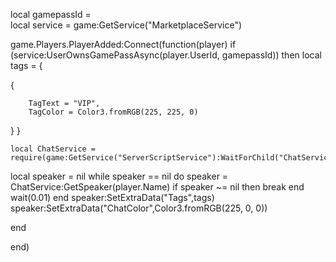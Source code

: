 local gamepassId =  
local service = game:GetService("MarketplaceService")

game.Players.PlayerAdded:Connect(function(player)
 if (service:UserOwnsGamePassAsync(player.UserId, gamepassId)) then
  local tags = {
   
  {
  
        TagText = "VIP", 
        TagColor = Color3.fromRGB(225, 225, 0) 
  }
 }
  
    local ChatService = require(game:GetService("ServerScriptService"):WaitForChild("ChatServiceRunner").ChatService)
 local speaker = nil
 while speaker == nil do
  speaker = ChatService:GetSpeaker(player.Name)
  if speaker ~= nil then break end
  wait(0.01)
 end 
 speaker:SetExtraData("Tags",tags)
 speaker:SetExtraData("ChatColor",Color3.fromRGB(225, 0, 0)) 
 
 
 end

end)

